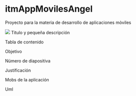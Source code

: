 # itmAppMovilesAngel
Proyecto para la materia de desarrollo de aplicaciones mòviles

![](http://i.imgur.com/60bts.gif)
Titulo y pequeña descripción

 Tabla de contenido

Objetivo

Número de diapositiva

Justificación

Mobs de la aplicación

Uml

